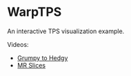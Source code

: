 # WarpTPS
An interactive TPS visualization example.

Videos:
* [Grumpy to Hedgy](https://youtu.be/ggDMs3GozSU?t=2s)
* [MR Slices](https://youtu.be/1w0Gk1YRcuI?t=7s)
